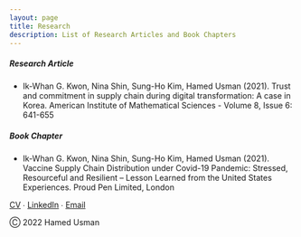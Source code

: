 ```yaml
---
layout: page
title: Research
description: List of Research Articles and Book Chapters
---
```

<h5>Research Article</h5>
<ul>
<li>Ik-Whan G. Kwon, Nina Shin, Sung-Ho Kim, Hamed Usman (2021). Trust and commitment in supply chain during digital transformation: A case in Korea. American Institute of Mathematical Sciences - Volume 8, Issue 6: 641-655</li>
</ul>

<h5>Book Chapter</h5>
<ul>
<li>Ik-Whan G. Kwon, Nina Shin, Sung-Ho Kim, Hamed Usman (2021). Vaccine Supply Chain Distribution under Covid-19 Pandemic: Stressed, Resourceful and Resilient – Lesson Learned from the United States Experiences. Proud Pen Limited, London</li>
</ul>

<!-- Note: this is how to write a comment in HTML. Everything in here won't show up on your webpage.-->

<!--
To increase the size of the title, use fewer # in front of the paper title.
To decrease the size of the title, use more #. 
To remove the italics, remove the * before and after the description
To remove the underline from the title, remove the <u> tags (<u> and </u>)
-->
  
<div class="footer">
  <a href="{{ BASE_PATH }}/assets/CV.pdf" rel="noopener noreferrer" target="_blank">CV</a> ∙ <a href="https://linkedin.com/in/hamedusman" rel="noopener noreferrer" target="_blank">LinkedIn</a> ∙ <a href="mailto:hamedusman@live.com">Email</a> <p>Ⓒ 2022 Hamed Usman<br></p>
</div>
